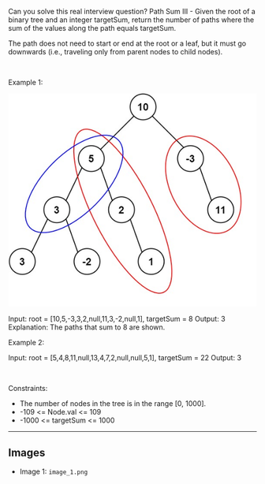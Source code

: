 Can you solve this real interview question? Path Sum III - Given the root of a binary tree and an integer targetSum, return the number of paths where the sum of the values along the path equals targetSum.

The path does not need to start or end at the root or a leaf, but it must go downwards (i.e., traveling only from parent nodes to child nodes).

 

Example 1:

![Example 1](./image_1.png)


Input: root = [10,5,-3,3,2,null,11,3,-2,null,1], targetSum = 8
Output: 3
Explanation: The paths that sum to 8 are shown.


Example 2:


Input: root = [5,4,8,11,null,13,4,7,2,null,null,5,1], targetSum = 22
Output: 3


 

Constraints:

 * The number of nodes in the tree is in the range [0, 1000].
 * -109 <= Node.val <= 109
 * -1000 <= targetSum <= 1000

---

## Images

- Image 1: `image_1.png`

